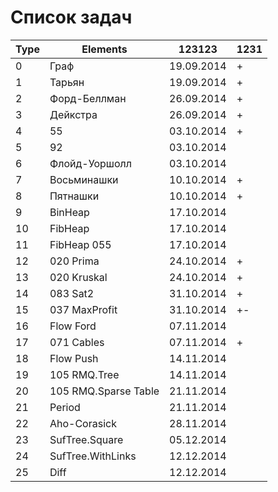 Список задач
===================
|Type | Elements | 123123 | 1231
|------|----------|----|---
|0|Граф|19.09.2014|+
|1|Тарьян|19.09.2014|+
|2|Форд-Беллман|26.09.2014|+
|3|Дейкстра|26.09.2014|+
|4|55|03.10.2014|+
|5|92|03.10.2014|
|6|Флойд-Уоршолл|03.10.2014|
|7|Восьминашки|10.10.2014|+
|8|Пятнашки|10.10.2014|+
|9|BinHeap|17.10.2014|
|10|FibHeap|17.10.2014|
|11|FibHeap 055|17.10.2014|
|12|020 Prima|24.10.2014|+
|13|020 Kruskal|24.10.2014|+
|14|083 Sat2|31.10.2014|+
|15|037 MaxProfit|31.10.2014|+-
|16|Flow Ford|07.11.2014|
|17|071 Cables|07.11.2014|+
|18|Flow Push|14.11.2014|
|19|105 RMQ.Tree|14.11.2014|
|20|105 RMQ.Sparse Table|21.11.2014|
|21|Period|21.11.2014|
|22|Aho-Corasick|28.11.2014|
|23|SufTree.Square|05.12.2014|
|24|SufTree.WithLinks|12.12.2014|
|25|Diff|12.12.2014||
